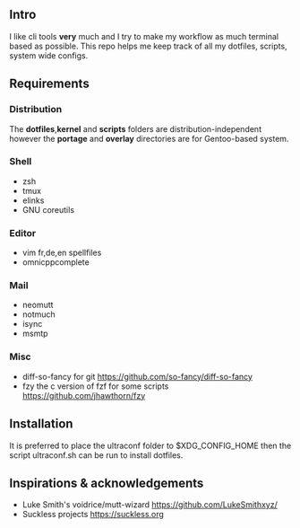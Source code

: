 ## Intro

I like cli tools **very** much and I try to make my workflow as much terminal based as possible.
This repo helps me keep track of all my dotfiles, scripts, system wide configs.

## Requirements

### Distribution

The **dotfiles**,**kernel** and **scripts** folders are distribution-independent however the **portage** and **overlay** 
directories are for Gentoo-based system.

### Shell

- zsh
- tmux
- elinks
- GNU coreutils

### Editor

- vim fr,de,en spellfiles
- omnicppcomplete

### Mail

- neomutt
- notmuch
- isync
- msmtp

### Misc

- diff-so-fancy for git https://github.com/so-fancy/diff-so-fancy
- fzy the c version of fzf for some scripts https://github.com/jhawthorn/fzy

## Installation

It is preferred to place the ultraconf folder to $XDG_CONFIG_HOME then the script ultraconf.sh can be run to install dotfiles.

## Inspirations & acknowledgements

- Luke Smith's voidrice/mutt-wizard https://github.com/LukeSmithxyz/
- Suckless projects https://suckless.org
